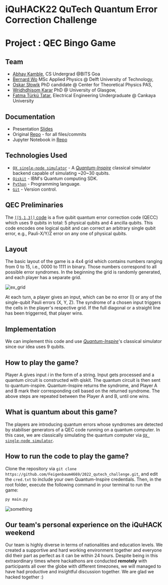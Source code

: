 # iQuHACK22 QuTech Quantum Error Correction Challenge

# Project : QEC Bingo Game

## Team
* [Abhay Kamble](https://github.com/abzsd), CS Undergrad @BITS Goa
* [Bernard Wo](https://github.com/bernwo) MSc Applied Physics @ Delft University of Technology,
* [Oskar Słowik](https://github.com/Feigenbaum4669) PhD candidate @ Center for Theoretical Physics PAS,
* [Wridhdhisom Karar](https://github.com/wridhdhi) PhD @ University of Glasgow,
* [Fatma Türkü Tatar](https://github.com/turkutatar), Electrical Engineering Undergraduate @ Cankaya University

## Documentation
* Presentation [Slides](https://docs.google.com/presentation/d/1AlDr8H5LY_8CyQQnUTHNoNZCA1F4KANMGV6-wCRXGGM/edit?usp=sharing)
* Original [Repo](https://github.com/turkutatar/iQuHACK22) - for all files/commits
* Jupyter Notebook in [Repo](https://github.com/turkutatar/iQuHACK22/blob/QEC-Bingo-v2.0/main.ipynb)

## Technologies Used

* [`QX single-node simulator`](https://www.quantum-inspire.com/backends/qx-simulator/) - A [*Quantum-Inspire*](https://www.quantum-inspire.com/) classical simulator backend capable of simulating ~20~30 qubits.
* [`Qiskit`](https://qiskit.org/) - IBM's Quantum computing SDK.
* [`Python`](https://python.org/) - Programming language.
* [`Git`](https://git-scm.com/) - Version control.

## QEC Preliminaries 
The [`[[5,1,3]]` code](https://en.wikipedia.org/wiki/Five-qubit_error_correcting_code) is a five qubit quantum error correction code (QECC) which uses 9 qubits in total: 5 physical qubits and 4 ancilla qubits. This code encodes one logical qubit and can correct an arbitrary single qubit error, e.g., Pauli-X/Y/Z error on any one of physical qubits.

## Layout 
The basic layout of the game is a 4x4 grid which contains numbers ranging from 0 to 15, i.e., 0000 to 1111 in binary. Those numbers correspond to all possible error syndromes. In the beginning the grid is randomly generated, and each player has a separate grid.

![ex_grid](https://user-images.githubusercontent.com/73556839/151690729-09667da5-074a-458c-b45c-01ee4809add7.png)

At each turn, a player gives an input, which can be no error (I) or any of the single-qubit Pauli errors (X, Y, Z). The syndrome of a chosen input triggers the cells in the player's respective grid. If the full diagonal or a straight line has been triggerred, that player wins.

## Implementation 
We can implement this code and use [*Quantum-Inspire*](https://www.quantum-inspire.com/)'s classical simulator since our idea uses 9 qubits.

## How to play the game?
Player A gives input *i* in the form of a string.
Input gets processed and a quantum circuit is constructed with qiskit.
The quantum circuit is then sent to quantum-inspire.
Quantum-Inspire returns the syndrome, and Player A and B mark their corresponding cell based on the returned syndrome.
The above steps are repeated between the Player A and B, until one wins.

## What is quantum about this game?
The players are introducing quantum errors whose syndromes are detected by stabiliser generators of a QEC code running on a quantum computer. In this case, we are classically simulating the quantum computer via [`QX single-node simulator`](https://www.quantum-inspire.com/backends/qx-simulator/).

## How to run the code to play the game?
Clone the repository via `git clone https://github.com/Feigenbaum4669/2022_qutech_challenge.git`, and edit the `cred.txt` to include your own Quantum-Inspire credentials. Then, in the root folder, execute the following command in your terminal to run the game:

```bash
py main.py
```

![something](https://github.com/Feigenbaum4669/2022_qutech_challenge/blob/main/Assets/running_code.gif?raw=true)

## Our team's personal experience on the iQuHACK weekend
Our team is highly diverse in terms of nationalities and education levels. We created a supportive and hard working environment together and everyone did their part as perfect as it can be within 24 hours. Despite being in this extraordinary times where hackathons are conducted **remotely** with participants all over the globe with different timezones, we will managed to have had productive and insightful discussion together. We are glad we hacked together :)







